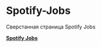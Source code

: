 # Spotify-Jobs


Сверстанная страница Spotify Jobs

**[Spotify Jobs](https://palladiumv.github.io/Spotify-Jobs/)**

